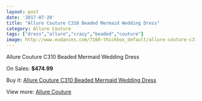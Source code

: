 ```yaml
---
layout: post
date: '2017-07-20'
title: "Allure Couture C310 Beaded Mermaid Wedding Dress"
category: Allure Couture
tags: ["dress","allure","crazy","beaded","couture"]
image: http://www.eudances.com/7160-thickbox_default/allure-couture-c310-beaded-mermaid-wedding-dress.jpg
---
```

Allure Couture C310 Beaded Mermaid Wedding Dress

On Sales: **$474.99**
<a href="https://www.eudances.com/en/allure-couture/2590-allure-couture-c310-beaded-mermaid-wedding-dress.html"><amp-img layout="responsive" width="600" height="600" src="//www.eudances.com/7160-thickbox_default/allure-couture-c310-beaded-mermaid-wedding-dress.jpg" alt="Allure Couture C310 Beaded Mermaid Wedding Dress 0" /></a>
<a href="https://www.eudances.com/en/allure-couture/2590-allure-couture-c310-beaded-mermaid-wedding-dress.html"><amp-img layout="responsive" width="600" height="600" src="//www.eudances.com/7163-thickbox_default/allure-couture-c310-beaded-mermaid-wedding-dress.jpg" alt="Allure Couture C310 Beaded Mermaid Wedding Dress 1" /></a>
<a href="https://www.eudances.com/en/allure-couture/2590-allure-couture-c310-beaded-mermaid-wedding-dress.html"><amp-img layout="responsive" width="600" height="600" src="//www.eudances.com/7162-thickbox_default/allure-couture-c310-beaded-mermaid-wedding-dress.jpg" alt="Allure Couture C310 Beaded Mermaid Wedding Dress 2" /></a>
<a href="https://www.eudances.com/en/allure-couture/2590-allure-couture-c310-beaded-mermaid-wedding-dress.html"><amp-img layout="responsive" width="600" height="600" src="//www.eudances.com/7161-thickbox_default/allure-couture-c310-beaded-mermaid-wedding-dress.jpg" alt="Allure Couture C310 Beaded Mermaid Wedding Dress 3" /></a>

Buy it: [Allure Couture C310 Beaded Mermaid Wedding Dress](https://www.eudances.com/en/allure-couture/2590-allure-couture-c310-beaded-mermaid-wedding-dress.html "Allure Couture C310 Beaded Mermaid Wedding Dress")

View more: [Allure Couture](https://www.eudances.com/en/37-allure-couture "Allure Couture")